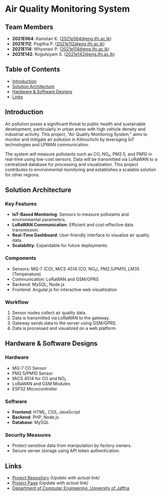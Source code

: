 # Air Quality Monitoring System

## Team Members
- **2021E064**: Kanistan K. (2021e064@eng.jfn.ac.lk)
- **2021E112**: Pogitha P. (2021e112@eng.jfn.ac.lk)
- **2021E114**: Whysnavi P. (2021e114@eng.jfn.ac.lk)
- **2021E142**: Kogulsiyam S. (2021e142@eng.jfn.ac.lk)

## Table of Contents
- [Introduction](#introduction)
- [Solution Architecture](#solution-architecture)
- [Hardware & Software Designs](#hardware--software-designs)
- [Links](#links)

## Introduction
Air pollution poses a significant threat to public health and sustainable development, particularly in urban areas with high vehicle density and industrial activity. This project, "Air Quality Monitoring System," aims to monitor and mitigate air pollution in Kilinochchi by leveraging IoT technologies and LPWAN communication.

The system will measure pollutants such as CO, NO₂, PM2.5, and PM10 in real-time using low-cost sensors. Data will be transmitted via LoRaWAN to a centralized database for processing and visualization. This project contributes to environmental monitoring and establishes a scalable solution for other regions.

## Solution Architecture
### Key Features
- **IoT-Based Monitoring**: Sensors to measure pollutants and environmental parameters.
- **LoRaWAN Communication**: Efficient and cost-effective data transmission.
- **Real-Time Dashboard**: User-friendly interface to visualize air quality data.
- **Scalability**: Expandable for future deployments.

### Components
- Sensors: MQ-7 (CO), MiCS 4514 (CO, NO₂), PM2.5/PM10, LM35 (Temperature)
- Communication: LoRaWAN and GSM/GPRS
- Backend: MySQL, Node.js
- Frontend: Angular.js for interactive web visualization

### Workflow
1. Sensor nodes collect air quality data.
2. Data is transmitted via LoRaWAN to the gateway.
3. Gateway sends data to the server using GSM/GPRS.
4. Data is processed and visualized on a web platform.

## Hardware & Software Designs
### Hardware
- MQ-7 CO Sensor
- PM2.5/PM10 Sensor
- MiCS 4514 for CO and NO₂
- LoRaWAN and GSM Modules
- ESP32 Microcontroller

### Software
- **Frontend**: HTML, CSS, JavaScript
- **Backend**: PHP, Node.js
- **Database**: MySQL

### Security Measures
- Protect sensitive data from manipulation by factory owners.
- Secure server storage using API token authentication.

## Links
- [Project Repository](#) *(Update with actual link)*
- [Project Page](#) *(Update with actual link)*
- [Department of Computer Engineering, University of Jaffna](#)
